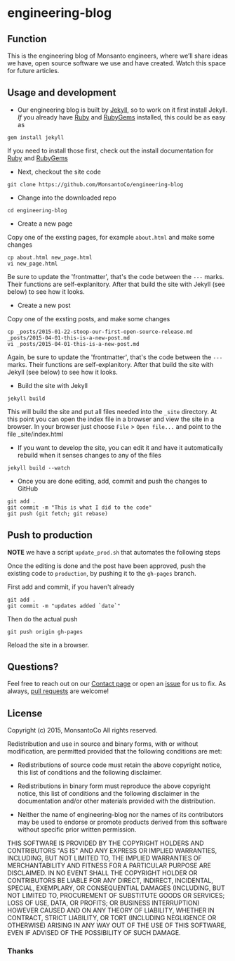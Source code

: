 # engineering-blog

## Function

This is the engineering blog of Monsanto engineers, where we’ll share ideas we have, open source software we use and have created. Watch this space for future articles.

## Usage and development

* Our engineering blog is built by [Jekyll](http://jekyllrb.com/), so to work on it first install Jekyll. *If* you already have [Ruby](https://www.ruby-lang.org/) and [RubyGems](https://rubygems.org/) installed, this could be as easy as

```
gem install jekyll
```

If you need to install those first, check out the install documentation for [Ruby](http://jekyllrb.com/docs/installation/) and [RubyGems](https://rubygems.org/pages/download)

* Next, checkout the site code

```
git clone https://github.com/MonsantoCo/engineering-blog
```

* Change into the downloaded repo

```
cd engineering-blog
```

* Create a new page

Copy one of the exsting pages, for example `about.html` and make some changes

```
cp about.html new_page.html
vi new_page.html
```

Be sure to update the 'frontmatter', that's the code between the `---` marks. Their functions are self-explanitory. After that build the site with Jekyll (see below) to see how it looks.

* Create a new post

Copy one of the exsting posts, and make some changes

```
cp _posts/2015-01-22-stoop-our-first-open-source-release.md _posts/2015-04-01-this-is-a-new-post.md
vi _posts/2015-04-01-this-is-a-new-post.md
```

Again, be sure to update the 'frontmatter', that's the code between the `---` marks. Their functions are self-explanitory. After that build the site with Jekyll (see below) to see how it looks.

* Build the site with Jekyll

```
jekyll build
```

This will build the site and put all files needed into the `_site` directory. At this point you can open the index file in a browser and view the site in a browser. In your browser just choose `File` > `Open file...` and point to the file _site/index.html

* If you want to develop the site, you can edit it and have it automatically rebuild when it senses changes to any of the files

```
jekyll build --watch
```

* Once you are done editing, add, commit and push the changes to GitHub

```
git add .
git commit -m "This is what I did to the code"
git push (git fetch; git rebase)
```

## Push to production

**NOTE** we have a script `update_prod.sh` that automates the following steps

Once the editing is done and the post have been approved, push the existing code to `production`, by pushing it to the `gh-pages` branch.

First add and commit, if you haven't already
```
git add .
git commit -m "updates added `date`"
```

Then do the actual push

```
git push origin gh-pages
```

Reload the site in a browser.

## Questions?

Feel free to reach out on our [Contact page](http://engineering.monsanto.com/contact/) or open an [issue](https://github.com/MonsantoCo/engineering-blog/issues) for us to fix. As always, [pull requests](https://github.com/MonsantoCo/engineering-blog/pulls) are welcome!


## License

Copyright (c) 2015, MonsantoCo
All rights reserved.

Redistribution and use in source and binary forms, with or without
modification, are permitted provided that the following conditions are met:

* Redistributions of source code must retain the above copyright notice, this
  list of conditions and the following disclaimer.

* Redistributions in binary form must reproduce the above copyright notice,
  this list of conditions and the following disclaimer in the documentation
  and/or other materials provided with the distribution.

* Neither the name of engineering-blog nor the names of its
  contributors may be used to endorse or promote products derived from
  this software without specific prior written permission.

THIS SOFTWARE IS PROVIDED BY THE COPYRIGHT HOLDERS AND CONTRIBUTORS "AS IS"
AND ANY EXPRESS OR IMPLIED WARRANTIES, INCLUDING, BUT NOT LIMITED TO, THE
IMPLIED WARRANTIES OF MERCHANTABILITY AND FITNESS FOR A PARTICULAR PURPOSE ARE
DISCLAIMED. IN NO EVENT SHALL THE COPYRIGHT HOLDER OR CONTRIBUTORS BE LIABLE
FOR ANY DIRECT, INDIRECT, INCIDENTAL, SPECIAL, EXEMPLARY, OR CONSEQUENTIAL
DAMAGES (INCLUDING, BUT NOT LIMITED TO, PROCUREMENT OF SUBSTITUTE GOODS OR
SERVICES; LOSS OF USE, DATA, OR PROFITS; OR BUSINESS INTERRUPTION) HOWEVER
CAUSED AND ON ANY THEORY OF LIABILITY, WHETHER IN CONTRACT, STRICT LIABILITY,
OR TORT (INCLUDING NEGLIGENCE OR OTHERWISE) ARISING IN ANY WAY OUT OF THE USE
OF THIS SOFTWARE, EVEN IF ADVISED OF THE POSSIBILITY OF SUCH DAMAGE.

### Thanks
